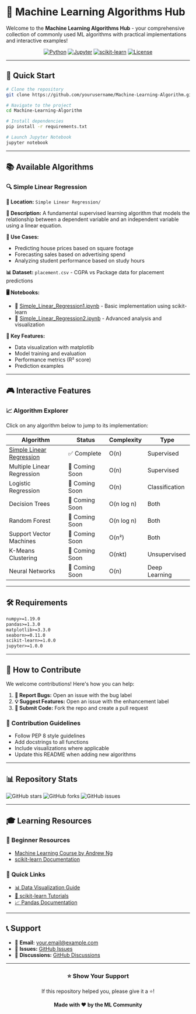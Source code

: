 # 🤖 Machine Learning Algorithms Hub

Welcome to the **Machine Learning Algorithms Hub** - your comprehensive collection of commonly used ML algorithms with practical implementations and interactive examples!

<div align="center">
  
[![Python](https://img.shields.io/badge/Python-3.7+-blue.svg)](https://www.python.org/downloads/)
[![Jupyter](https://img.shields.io/badge/Jupyter-Notebook-orange.svg)](https://jupyter.org/)
[![scikit-learn](https://img.shields.io/badge/scikit--learn-1.0+-green.svg)](https://scikit-learn.org/)
[![License](https://img.shields.io/badge/License-MIT-yellow.svg)](LICENSE)

</div>

---

## 🚀 Quick Start

```bash
# Clone the repository
git clone https://github.com/yourusername/Machine-Learning-Algorithm.git

# Navigate to the project
cd Machine-Learning-Algorithm

# Install dependencies
pip install -r requirements.txt

# Launch Jupyter Notebook
jupyter notebook
```

---

## 📚 Available Algorithms

### 🔍 Simple Linear Regression
**📁 Location:** `Simple Linear Regression/`

**📝 Description:** A fundamental supervised learning algorithm that models the relationship between a dependent variable and an independent variable using a linear equation.

**🎯 Use Cases:**
- Predicting house prices based on square footage
- Forecasting sales based on advertising spend
- Analyzing student performance based on study hours

**📊 Dataset:** `placement.csv` - CGPA vs Package data for placement predictions

**🖥️ Notebooks:**
- 📘 [Simple_Linear_Regression1.ipynb](Simple%20Linear%20Regression/Simple_Linear_Regression1.ipynb) - Basic implementation using scikit-learn
- 📙 [Simple_Linear_Regression2.ipynb](Simple%20Linear%20Regression/Simple_Linear_Regression2.ipynb) - Advanced analysis and visualization

**🔧 Key Features:**
- Data visualization with matplotlib
- Model training and evaluation
- Performance metrics (R² score)
- Prediction examples

---

## 🎮 Interactive Features

### 📈 Algorithm Explorer
Click on any algorithm below to jump to its implementation:

| Algorithm | Status | Complexity | Type |
|-----------|--------|------------|------|
| [Simple Linear Regression](#simple-linear-regression) | ✅ Complete | O(n) | Supervised |
| Multiple Linear Regression | 🚧 Coming Soon | O(n) | Supervised |
| Logistic Regression | 🚧 Coming Soon | O(n) | Classification |
| Decision Trees | 🚧 Coming Soon | O(n log n) | Both |
| Random Forest | 🚧 Coming Soon | O(n log n) | Both |
| Support Vector Machines | 🚧 Coming Soon | O(n²) | Both |
| K-Means Clustering | 🚧 Coming Soon | O(nkt) | Unsupervised |
| Neural Networks | 🚧 Coming Soon | O(n) | Deep Learning |

---

## 🛠️ Requirements

```txt
numpy>=1.19.0
pandas>=1.3.0
matplotlib>=3.3.0
seaborn>=0.11.0
scikit-learn>=1.0.0
jupyter>=1.0.0
```

---

## 🎯 How to Contribute

We welcome contributions! Here's how you can help:

1. **🐛 Report Bugs:** Open an issue with the bug label
2. **💡 Suggest Features:** Open an issue with the enhancement label
3. **🔧 Submit Code:** Fork the repo and create a pull request

### 📝 Contribution Guidelines
- Follow PEP 8 style guidelines
- Add docstrings to all functions
- Include visualizations where applicable
- Update this README when adding new algorithms

---

## 📊 Repository Stats

![GitHub stars](https://img.shields.io/github/stars/yourusername/Machine-Learning-Algorithm?style=social)
![GitHub forks](https://img.shields.io/github/forks/yourusername/Machine-Learning-Algorithm?style=social)
![GitHub issues](https://img.shields.io/github/issues/yourusername/Machine-Learning-Algorithm)

---

## 🎓 Learning Resources

### 📖 Beginner Resources
- [Machine Learning Course by Andrew Ng](https://www.coursera.org/learn/machine-learning)
- [scikit-learn Documentation](https://scikit-learn.org/stable/)

### 🔗 Quick Links
- [📊 Data Visualization Guide](https://matplotlib.org/stable/tutorials/index.html)
- [🤖 scikit-learn Tutorials](https://scikit-learn.org/stable/tutorial/index.html)
- [📈 Pandas Documentation](https://pandas.pydata.org/docs/)

---

## 📞 Support

- 📧 **Email:** your.email@example.com
- 💬 **Issues:** [GitHub Issues](../../issues)
- 📝 **Discussions:** [GitHub Discussions](../../discussions)

---

<div align="center">
  
### ⭐ Show Your Support
If this repository helped you, please give it a ⭐!

**Made with ❤️ by the ML Community**

</div>
